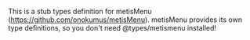 This is a stub types definition for metisMenu (https://github.com/onokumus/metisMenu).
metisMenu provides its own type definitions, so you don't need @types/metismenu installed!